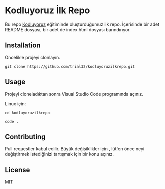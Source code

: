 # Kodluyoruz İlk Repo
Bu repo [Kodluyoruz](https://www.patika.dev) eğitiminde oluşturduğumuz ilk repo. İçerisinde bir adet README dosyası, bir adet de index.html dosyası barındırıyor.

## Installation
Öncelikle projeyi clonlayın.

```
git clone https://github.com/trial32/kodluyoruzilkrepo.git

```


## Usage

Projeyi cloneladıktan sonra Visual Studio Code programında açınız.

Linux için:

```
cd kodluyoruzilkrepo

code .

```

## Contributing

Pull requestler kabul edilir. Büyük değişiklikler için , lütfen önce neyi değiştirmek istediğinizi tartışmak için bir konu açınız.

## License
[MIT](LICENSE)